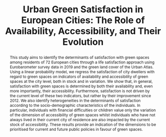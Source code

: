 ---
title: "Urban Green Satisfaction in European Cities: The Role of Availability, Accessibility, and Their Evolution"
authors:
- admin
- Sophie Legras
date: ""
doi: ""

# Schedule page publish date (NOT publication's date).
publishDate: "2024-11-30T00:00:00Z"

# Publication type.
# Accepts a single type but formatted as a YAML list (for Hugo requirements).
# Enter a publication type from the CSL standard.
publication_types: ["article"]

# Publication name and optional abbreviated publication name.
publication: "Submitted"
publication_short: ""

abstract: This study aims to identify the determinants of satisfaction with green spaces among residents of 72 European cities through a life satisfaction approach using Eurobarometer survey data in 2019 and the green land cover of the Urban Atlas. Using a linear probability model, we regress the satisfaction of city dwellers with regard to green spaces on indicators of availability and accessibility of green spaces at the city level, both in stock and in variation. We show that, in general, satisfaction with green spaces is determined by both their availability and, even more importantly, their accessibility. Furthermore, satisfaction is not driven by the current level of these two indicators, but rather by their improvement since 2012. We also identify heterogeneities in the determinants of satisfaction according to the socio-demographic characteristics of the individuals. In particular, individuals with financial difficulties or children value only the variation of the dimension of accessibility of green spaces whilst individuals who have not always lived in their current city of residence are also impacted by the current stock of accessibility. These results provide an indication of the dimensions to be prioritised for current and future public policies in favour of green spaces.

# Summary. An optional shortened abstract.
summary: Lorem ipsum dolor sit amet, consectetur adipiscing elit. Duis posuere tellus ac convallis placerat. Proin tincidunt magna sed ex sollicitudin condimentum.

tags:
- Green satisfaction
- Urban Green Spaces
- Subjective Well-Being
- Eurobarometer
- Accessibility
- Availability
featured: true

#links:
#- name: Custom Link
#  url: http://example.org
url_pdf: ''
url_code: ''
url_dataset: ''
url_poster: ''
url_project: ''
url_slides: ''
url_source: 'https://papers.ssrn.com/sol3/papers.cfm?abstract_id=4622009'
url_video: ''

# Featured image
# To use, add an image named `featured.jpg/png` to your page's folder. 
image:
  caption: 'Image credit: [**Unsplash**](https://unsplash.com/photos/s9CC2SKySJM)'
  focal_point: ""
  preview_only: false

# Associated Projects (optional).
#   Associate this publication with one or more of your projects.
#   Simply enter your project's folder or file name without extension.
#   E.g. `internal-project` references `content/project/internal-project/index.md`.
#   Otherwise, set `projects: []`.
projects:
- internal-project

# Slides (optional).
#   Associate this publication with Markdown slides.
#   Simply enter your slide deck's filename without extension.
#   E.g. `slides: "example"` references `content/slides/example/index.md`.
#   Otherwise, set `slides: ""`.
slides: example
---